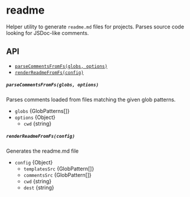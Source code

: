 # readme

Helper utility to generate `readme.md` files for projects.
Parses source code looking for JSDoc-like comments.

## API

- [`parseCommentsFromFs(globs, options)`](#parsecommentsfromfsglobs-options)
- [`renderReadmeFromFs(config)`](#renderreadmefromfsconfig)

##### `parseCommentsFromFs(globs, options)`

Parses comments loaded from files matching the given
glob patterns.

- `globs` {GlobPatterns[]}
- `options` {Object}
  - `cwd` {string}

##### `renderReadmeFromFs(config)`

Generates the readme.md file

- `config` {Object}
  - `templatesSrc` {GlobPattern[]}
  - `commentsSrc` {GlobPattern[]}
  - `cwd` {string}
  - `dest` {string}
